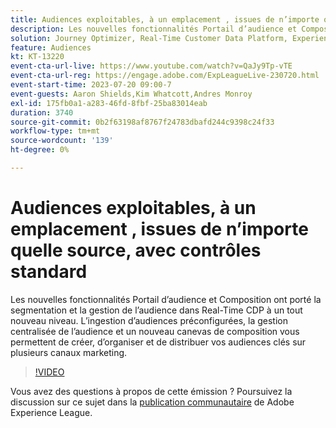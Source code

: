 ```yaml
---
title: Audiences exploitables, à un emplacement ​, issues de n’importe quelle source, avec contrôles standard
description: Les nouvelles fonctionnalités Portail d’audience et Composition ont porté la segmentation et la gestion de l’audience dans Real-Time CDP à un tout nouveau niveau. L’ingestion d’audiences préconfigurées, la gestion centralisée de l’audience et un nouveau canevas de composition vous permettent de créer, d’organiser et de distribuer vos audiences clés sur plusieurs canaux marketing.
solution: Journey Optimizer, Real-Time Customer Data Platform, Experience Platform
feature: Audiences
kt: KT-13220
event-cta-url-live: https://www.youtube.com/watch?v=QaJy9Tp-vTE
event-cta-url-reg: https://engage.adobe.com/ExpLeagueLive-230720.html
event-start-time: 2023-07-20 09:00-7
event-guests: Aaron Shields,Kim Whatcott,Andres Monroy
exl-id: 175fb0a1-a283-46fd-8fbf-25ba83014eab
duration: 3740
source-git-commit: 0b2f63198af8767f24783dbafd244c9398c24f33
workflow-type: tm+mt
source-wordcount: '139'
ht-degree: 0%

---
```


# Audiences exploitables, à un emplacement &#x200B;, issues de n’importe quelle source, avec contrôles standard

Les nouvelles fonctionnalités Portail d’audience et Composition ont porté la segmentation et la gestion de l’audience dans Real-Time CDP à un tout nouveau niveau. L’ingestion d’audiences préconfigurées, la gestion centralisée de l’audience et un nouveau canevas de composition vous permettent de créer, d’organiser et de distribuer vos audiences clés sur plusieurs canaux marketing.

>[!VIDEO](https://video.tv.adobe.com/v/3421425/?quality=12&learn=on)

Vous avez des questions à propos de cette émission ? Poursuivez la discussion sur ce sujet dans la [publication communautaire](https://experienceleaguecommunities.adobe.com/t5/adobe-experience-platform/experience-league-live-post-session-discussion-actionable/m-p/607073#M366) de Adobe Experience League.

